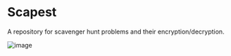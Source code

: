 # Scapest

A repository for scavenger hunt problems and their encryption/decryption.

![image](https://user-images.githubusercontent.com/41635766/168263394-3e90eb2c-a77d-4b17-ad3a-1f4ac8615867.png)
